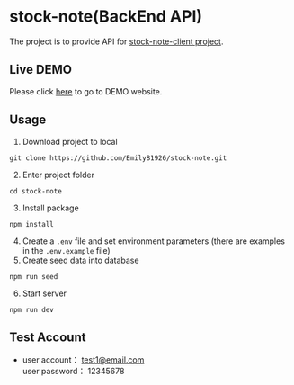 # stock-note(BackEnd API)
The project is to provide API for [stock-note-client project](https://github.com/Emily81926/stock-note-client).

## Live DEMO
Please click [here](https://sprightly-melba-edee81.netlify.app/) to go to DEMO website.

## Usage
1. Download project to local
```
git clone https://github.com/Emily81926/stock-note.git
```
2. Enter project folder
```
cd stock-note
```
3. Install package
```
npm install
```
4. Create a `.env` file and set environment parameters (there are examples in the `.env.example` file)
5. Create seed data into database
```
npm run seed
```
6. Start server
```
npm run dev
```

## Test Account 
* user account： test1@email.com  
  user password： 12345678

